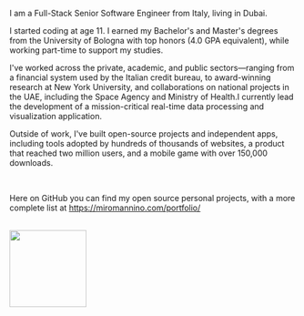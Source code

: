 I am a Full-Stack Senior Software Engineer from Italy, living in Dubai.

I started coding at age 11. I earned my Bachelor's and Master's degrees from the University of Bologna with top honors (4.0 GPA equivalent), while working part-time to support my studies.

I've worked across the private, academic, and public sectors—ranging from a financial system used by the Italian credit bureau, to award-winning research at New York University, and collaborations on national projects in the UAE, including the Space Agency and Ministry of Health.I currently lead the development of a mission-critical real-time data processing and visualization application.

Outside of work, I've built open-source projects and independent apps, including tools adopted by hundreds of thousands of websites, a product that reached two million users, and a mobile game with over 150,000 downloads.

<br/>

Here on GitHub you can find my open source personal projects, with a more complete list at <a href="https://miromannino.com/portfolio/">https://miromannino.com/portfolio/</a>

<br/>

<div>
  <a href="#"><img align=top height="135" src="https://github-readme-stats.vercel.app/api/top-langs/?username=miromannino&layout=compact&hide_border=true&hide=php,html&count_private=true&hide_title=true&title_color=4F8CC9&text_color=9f9f9f&bg_color=00000000"/></a>
</div>
<!--
<div>
  <a href="#"><img src="https://github-readme-stats.vercel.app/api?username=miromannino&hide_border=true&hide=prs,issues,contribs&include_all_commits=true&count_private=true&count_private=true&hide_title=true&title_color=4F8CC9&text_color=9f9f9f&bg_color=00000000" /></a>
</div>  
-->
  
<!--
[![Readme Card](https://github-readme-stats.vercel.app/api/pin/?username=miromannino&repo=Justified-Gallery)](https://github.com/miromannino/Justified-Gallery)
-->
